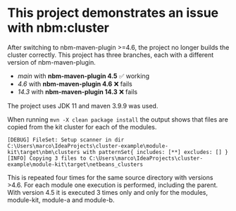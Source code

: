 # This project demonstrates an issue with nbm:cluster

After switching to nbm-maven-plugin >=4.6, the project no longer builds the cluster correctly.
This project has three branches, each with a different version of nbm-maven-plugin.

- *main* with **nbm-maven-plugin 4.5** ✅ working
- *4.6* with **nbm-maven-plugin 4.6** ❌ fails
- *14.3* with **nbm-maven-plugin 14.3** ❌ fails

The project uses JDK 11 and maven 3.9.9 was used.

When running `mvn -X clean package install` the output shows that files are copied from the kit cluster for each of the
modules.

`[DEBUG] FileSet: Setup scanner in dir C:\Users\marco\IdeaProjects\cluster-example\module-kit\target\nbm\clusters with patternSet{ includes: [**] excludes: [] }
[INFO] Copying 3 files to C:\Users\marco\IdeaProjects\cluster-example\module-kit\target\netbeans_clusters`

This is repeated four times for the same source directory with versions >4.6. For each module one execution is
performed, including the parent. With version 4.5 it is executed 3 times only and only for the modules, module-kit,
module-a and module-b. 